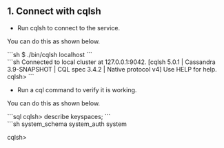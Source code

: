 ## 1. Connect with cqlsh

- Run cqlsh to connect to the service.

You can do this as shown below.
<div class='copy separator-dollar'>
```sh
$ ./bin/cqlsh localhost
```
</div>
```sh
Connected to local cluster at 127.0.0.1:9042.
[cqlsh 5.0.1 | Cassandra 3.9-SNAPSHOT | CQL spec 3.4.2 | Native protocol v4]
Use HELP for help.
cqlsh> 
```

- Run a cql command to verify it is working.

You can do this as shown below.
<div class='copy separator-gt'>
```sql
cqlsh> describe keyspaces;
```
</div>
```sh
system_schema  system_auth  system

cqlsh> 
```
